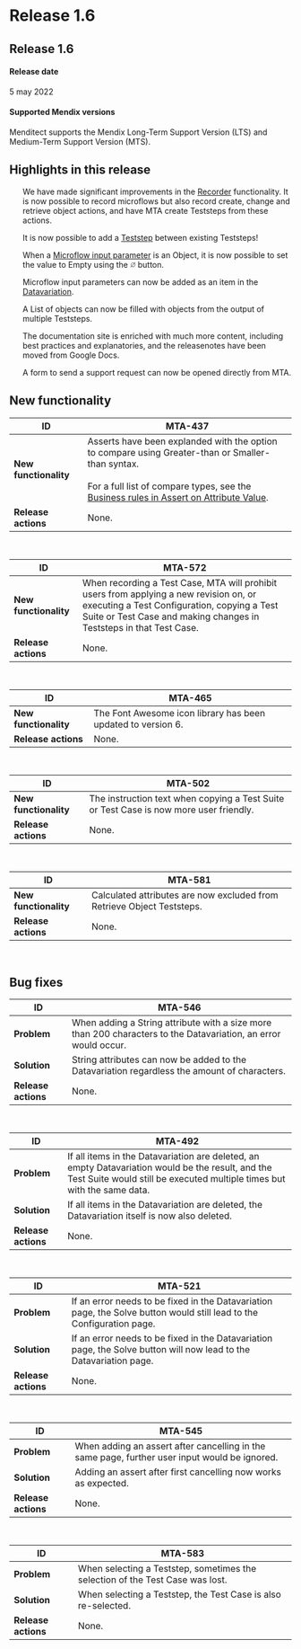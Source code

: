# Release 1.6

## Release 1.6

#### Release date

5 may 2022

#### Supported Mendix versions

Menditect supports the Mendix Long-Term Support Version (LTS) and Medium-Term Support Version (MTS).

## Highlights in this release

<ul><i class="fas fa-fire"></i>  We have made significant improvements in the <a href="../refguide/recording">Recorder</a> functionality. It is now possible to record microflows but also record create, change and retrieve object actions, and have MTA create Teststeps from these actions.</ul>
<ul><i class="fas fa-fire"></i>  It is now possible to add a <a href="../refguide/teststep">Teststep</a> between existing Teststeps!</ul>
<ul><i class="fas fa-fire"></i>  When a <a href="../refguide/microflow-parameter-value">Microflow input parameter</a> is an Object, it is now possible to set the value to Empty using the <svg role="img" viewBox="0 0 512 512" width="2%" height="2%" xmlns="http://www.w3.org/2000/svg"><path fill="currentColor" d="M491.3 20.69c-6.25-6.25-16.38-6.25-22.62 0L391.2 98.15C354.8 66.96 307.7 48 256 48C141.1 48 48 141.1 48 256c0 51.68 18.96 98.85 50.15 135.2l-77.46 77.46c-6.25 6.25-6.25 16.38 0 22.62C23.81 494.4 27.91 496 32 496s8.188-1.562 11.31-4.688l77.46-77.46C157.2 445 204.3 464 256 464c114.9 0 208-93.13 208-208c0-51.68-18.96-98.85-50.15-135.2l77.46-77.46C497.6 37.06 497.6 26.94 491.3 20.69zM80 256c0-97.05 78.95-176 176-176c42.78 0 82.01 15.37 112.5 40.83L120.8 368.5C95.37 338 80 298.8 80 256zM432 256c0 97.05-78.95 176-176 176c-42.78 0-82.01-15.37-112.5-40.83l247.7-247.7C416.6 173.1 432 213.2 432 256z" class=""></path></svg> button.</ul>
<ul><i class="fas fa-fire"></i>  Microflow input parameters can now be added as an item in the <a href="../refguide/datavariation">Datavariation</a>.</ul>
<ul><i class="fas fa-fire"></i>  A List of objects can now be filled with objects from the output of multiple Teststeps.</ul>
<ul><i class="fas fa-fire"></i>  The documentation site is enriched with much more content, including best practices and explanatories, and the releasenotes have been moved from Google Docs.</ul>
<ul><i class="fas fa-fire"></i>  A form to send a support request can now be opened directly from MTA.</ul>


## New functionality 

| ID  |  MTA-437 |
| ----------- | ----------- |
| __New functionality__ | Asserts have been explanded with the option to compare using Greater-than or Smaller-than syntax.<br/><br/>For a full list of compare types, see the [Business rules in Assert on Attribute Value](../refguide/assert-attribute-value#business-rules). |
| __Release actions__ | None. | 

<br/>

| ID  |  MTA-572 |
| ----------- | ----------- |
| __New functionality__ | When recording a Test Case, MTA will prohibit users from applying a new revision on, or executing a Test Configuration, copying a Test Suite or Test Case and making changes in Teststeps in that Test Case.  |
| __Release actions__ | None. | 

<br/>

| ID  |  MTA-465 |
| ----------- | ----------- |
| __New functionality__ | The Font Awesome icon library has been updated to version 6.  |
| __Release actions__ | None. | 

<br/>

| ID  |  MTA-502 |
| ----------- | ----------- |
| __New functionality__ | The instruction text when copying a Test Suite or Test Case is now more user friendly.  |
| __Release actions__ | None. | 

<br/>

| ID  |  MTA-581 |
| ----------- | ----------- |
| __New functionality__ | Calculated attributes are now excluded from Retrieve Object Teststeps.  |
| __Release actions__ | None. | 

<br/>

## Bug fixes

| ID  |  MTA-546 |
| ----------- | ----------- |
| __Problem__ | When adding a String attribute with a size more than 200 characters to the Datavariation, an error would occur.  |
| __Solution__ | String attributes can now be added to the Datavariation regardless the amount of characters. | 
| __Release actions__ | None. | 

<br/>

| ID  |  MTA-492 |
| ----------- | ----------- |
| __Problem__ | If all items in the Datavariation are deleted, an empty Datavariation would be the result, and the Test Suite would still be executed multiple times but with the same data.  |
| __Solution__ |  If all items in the Datavariation are deleted, the Datavariation itself is now also deleted. | 
| __Release actions__ | None. | 

<br/>

| ID  |  MTA-521 |
| ----------- | ----------- |
| __Problem__ | If an error needs to be fixed in the Datavariation page, the Solve button would still lead to the Configuration page.  |
| __Solution__ |  If an error needs to be fixed in the Datavariation page, the Solve button will now lead to the Datavariation page. | 
| __Release actions__ | None. | 

<br/>

| ID  |  MTA-545 |
| ----------- | ----------- |
| __Problem__ | When adding an assert after cancelling in the same page, further user input would be ignored.  |
| __Solution__ |  Adding an assert after first cancelling now works as expected. | 
| __Release actions__ | None. | 

<br/>

| ID  |  MTA-583 |
| ----------- | ----------- |
| __Problem__ | When selecting a Teststep, sometimes the selection of the Test Case was lost.  |
| __Solution__ | When selecting a Teststep, the Test Case is also re-selected. | 
| __Release actions__ | None. | 

<br/>
